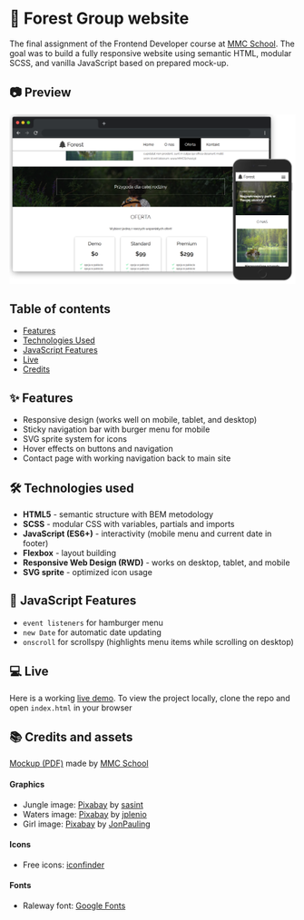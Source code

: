 # 🌲 Forest Group website

The final assignment of the Frontend Developer course at [MMC School](https://lw.mmcschool.pl/course/kurs-tworzenia-stron-www-cz-4). The goal was to build a fully responsive website using semantic HTML, modular SCSS, and vanilla JavaScript based on prepared mock-up. 

## 📷 Preview

![Forest Group Website Screenshot](./screenshots/preview.png)

## Table of contents

- [Features](#features)
- [Technologies Used](#technologies-used)
- [JavaScript Features](#javascript-features)
- [Live](#live)
- [Credits](#credits)

<a id="features"></a>

## ✨ Features

- Responsive design (works well on mobile, tablet, and desktop)
- Sticky navigation bar with burger menu for mobile
- SVG sprite system for icons
- Hover effects on buttons and navigation
- Contact page with working navigation back to main site

<a id="technologies-used"></a>

## 🛠 Technologies used

- **HTML5** - semantic structure with BEM metodology
- **SCSS** - modular CSS with variables, partials and imports  
- **JavaScript (ES6+)** - interactivity (mobile menu and current date in footer)  
- **Flexbox** - layout building  
- **Responsive Web Design (RWD)** - works on desktop, tablet, and mobile  
- **SVG sprite** - optimized icon usage  

<a id="javascript-features"></a>

## 🧠 JavaScript Features

- `event listeners` for hamburger menu
- `new Date` for automatic date updating
- `onscroll` for scrollspy (highlights menu items while scrolling on desktop)

<a id="live"></a>

## 💻 Live

Here is a working [live demo](https://takatamasu.github.io/forest-group-website/). To view the project locally, clone the repo and open `index.html` in your browser

<a id="credits"></a>

## 📚 Credits and assets

[Mockup (PDF)](./design/forest-group-mock-up.pdf) made by [MMC School](https://lw.mmcschool.pl/course/kurs-tworzenia-stron-www-cz-4)

#### Graphics

- Jungle image: [Pixabay](https://pixabay.com/photos/jungle-pathway-steps-way-sunlight-1807476/) by [sasint](https://pixabay.com/users/sasint-3639875/)
- Waters image: [Pixabay](https://pixabay.com/photos/waters-nature-lake-river-water-3095682/) by [jplenio](https://pixabay.com/users/jplenio-7645255/)
- Girl image: [Pixabay](https://pixabay.com/photos/little-girl-walking-forest-path-5785590/) by [JonPauling](https://pixabay.com/users/jonpauling-19157087/)

#### Icons

- Free icons: [iconfinder](https://www.iconfinder.com/)

#### Fonts

- Raleway font: [Google Fonts](https://fonts.google.com/)
